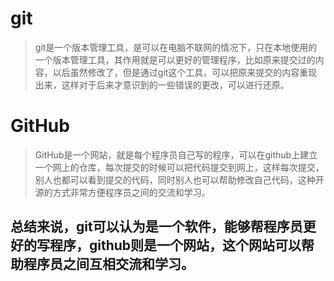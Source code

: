 # git
> git是一个版本管理工具，是可以在电脑不联网的情况下，只在本地使用的一个版本管理工具，其作用就是可以更好的管理程序，比如原来提交过的内容，以后虽然修改了，但是通过git这个工具，可以把原来提交的内容重现出来，这样对于后来才意识到的一些错误的更改，可以进行还原。
# GitHub
> GitHub是一个网站，就是每个程序员自己写的程序，可以在github上建立一个网上的仓库，每次提交的时候可以把代码提交到网上，这样每次提交，别人也都可以看到提交的代码，同时别人也可以帮助修改自己代码，这种开源的方式非常方便程序员之间的交流和学习。 
## 总结来说，git可以认为是一个软件，能够帮程序员更好的写程序，github则是一个网站，这个网站可以帮助程序员之间互相交流和学习。
